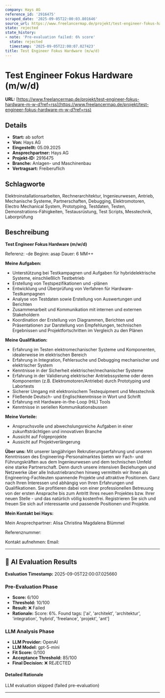 ```yaml
---
company: Hays AG
reference_id: '2916475'
scraped_date: '2025-09-05T22:00:03.801646'
source_url: https://www.freelancermap.de/projekt/test-engineer-fokus-hardware-m-w-d?ref=rss
state: rejected
state_history:
- note: 'Pre-evaluation failed: 6% score'
  state: rejected
  timestamp: '2025-09-05T22:00:07.027423'
title: Test Engineer Fokus Hardware (m/w/d)
---
```



# Test Engineer Fokus Hardware (m/w/d)
**URL:** [https://www.freelancermap.de/projekt/test-engineer-fokus-hardware-m-w-d?ref=rss](https://www.freelancermap.de/projekt/test-engineer-fokus-hardware-m-w-d?ref=rss)
## Details
- **Start:** ab sofort
- **Von:** Hays AG
- **Eingestellt:** 05.09.2025
- **Ansprechpartner:** Hays AG
- **Projekt-ID:** 2916475
- **Branche:** Anlagen- und Maschinenbau
- **Vertragsart:** Freiberuflich

## Schlagworte
Elektroinstallationsarbeiten, Rechnerarchitektur, Ingenieurwesen, Antrieb, Mechanische Systeme, Partnerschaften, Debugging, Elektromotoren, Electro Mechanical System, Prototyping, Testdaten, Testen, Demonstrations-Fähigkeiten, Testausrüstung, Test Scripts, Messtechnik, Laborprüfung

## Beschreibung
**Test Engineer Fokus Hardware (m/w/d)**

Referenz: -de
Beginn: asap
Dauer: 6 MM++

**Meine Aufgaben:**

- Unterstützung bei Testkampagnen und Aufgaben für hybridelektrische Systeme, einschließlich Testbetrieb
- Erstellung von Testspezifikationen und -plänen
- Entwicklung und Überprüfung von Verfahren für Hardware-Testkampagnen
- Analyse von Testdaten sowie Erstellung von Auswertungen und Berichten
- Zusammenarbeit und Kommunikation mit internen und externen Stakeholdern
- Koordination der Erstellung von Diagrammen, Berichten und Präsentationen zur Darstellung von Empfehlungen, technischen Ergebnissen und Projektfortschritten im Vergleich zu den Plänen

**Meine Qualifikation:**

- Erfahrung im Testen elektromechanischer Systeme und Komponenten, idealerweise im elektrischen Bereich
- Erfahrung in Integration, Fehlersuche und Debugging mechanischer und elektrischer System
- Kenntnisse in der Sicherheit elektrischer/mechanischer Systeme
- Erfahrung in der Validierung elektrischer Antriebssysteme oder deren Komponenten (z.B. Elektromotoren/Antriebe) durch Prototyping und Labortests
- Sicherer Umgang mit elektronischem Testequipment und Messtechnik
- Fließende Deutsch- und Englischkenntnisse in Wort und Schrift
- Erfahrung mit Hardware-in-the-Loop (HiL) Tools
- Kenntnisse in seriellen Kommunikationsbussen

**Meine Vorteile:**

- Anspruchsvolle und abwechslungsreiche Aufgaben in einer zukunftsträchtigen und innovativen Branche­
- Aussicht auf Folgeprojekte
- Aussicht auf Projektverlängerung

**Über uns:**
Mit unserer langjährigen Rekrutierungserfahrung und unseren Kenntnissen des Engineering-Personalmarktes bieten wir Fach- und Führungskräften aus dem Ingenieurwesen und dem technischen Umfeld eine starke Partnerschaft. Denn durch unsere intensiven Beziehungen und Netzwerke über alle Industriebranchen hinweg vermitteln wir Ihnen als Engineering-Fachleuten spannende Projekte und attraktive Positionen. Ganz nach Ihren Interessen und abhängig von Ihren Erfahrungen und Qualifikationen.
Sie profitieren dabei von einer professionellen Betreuung von der ersten Ansprache bis zum Antritt Ihres neuen Projektes bzw. Ihrer neuen Stelle - und das natürlich völlig kostenfrei.
Registrieren Sie sich und freuen Sie sich auf interessante und passende Positionen und Projekte.

**Mein Kontakt bei Hays:**

Mein Ansprechpartner:
Alisa Christina Magdalena Blümmel

Referenznummer:

Kontakt aufnehmen:
Email:

---

## 🤖 AI Evaluation Results

**Evaluation Timestamp:** 2025-09-05T22:00:07.025660

### Pre-Evaluation Phase
- **Score:** 6/100
- **Threshold:** 10/100
- **Result:** ❌ Failed
- **Rationale:** Score: 6%. Found tags: ['ai', 'architekt', 'architektur', 'integration', 'hybrid', 'freelance', 'projekt', 'ant']

### LLM Analysis Phase
- **LLM Provider:** OpenAI
- **LLM Model:** gpt-5-mini
- **Fit Score:** 0/100
- **Acceptance Threshold:** 85/100
- **Final Decision:** ❌ REJECTED

#### Detailed Rationale
LLM evaluation skipped (failed pre-evaluation)

---
